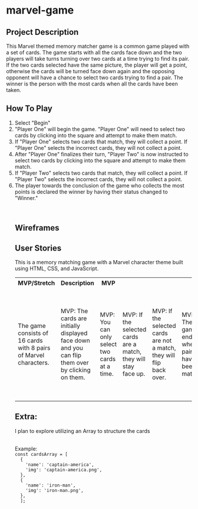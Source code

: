 <h1> marvel-game </h1>

<h2> Project Description </h2>
<p>This Marvel themed memory matcher game is a common game played with a set of cards. The game starts with all the cards face down and the two players will take turns turning over two cards at a time trying to find its pair. If the two cards selected have the same picture, the player will get a point, otherwise the cards will be turned face down again and the opposing opponent will have a chance to select two cards trying to find a pair. The winner is the person with the most cards when all the cards have been taken.</p>

<h2>How To Play</h2>
<p><ol>
  <li>Select "Begin"</li>
<li>"Player One" will begin the game. "Player One" will need to select two cards by clicking into the square and attempt to make them match.</li>
<li>If "Player One" selects two cards that match, they will collect a point. If "Player One" selects the incorrect cards, they will not collect a point.</li>
<li>After "Player One" finalizes their turn, "Player Two" is now instructed to select two cards by clicking into the square and attempt to make them match.</li>
<li>If "Player Two" selects two cards that match, they will collect a point. If "Player Two" selects the incorrect cards, they will not collect a point.</li>
<li>The player towards the conclusion of the game who collects the most points is declared the winner by having their status changed to "Winner."</li></p>
<br>
<h2>Wireframes</h2>


<h2>User Stories</h2>
<p>This is a memory matching game with a Marvel character theme built using HTML, CSS, and JavaScript.</p>
<table>
  <tr>
    <th>MVP/Stretch</th>
    <th>Description</th>
    <th>MVP</th>
  </tr>
    <td>The game consists of 16 cards with 8 pairs of Marvel characters.</td>
    <td>MVP: The cards are initially displayed face down and you can flip them over by clicking on them.</td>
    <td>MVP: You can only select two cards at a time.</td>
    <td>MVP: If the selected cards are a match, they will stay face up.</td>
    <td>MVP: If the selected cards are not a match, they will flip back over.</td>
    <td>MVP: The game ends when all pairs have been matched.</td>
    <td>Stretch: There will be two sub-pages that provide more information about the game. I.e. Developer Info, Fun Facts.
    <td>Stretch:The game will include sound for when the cards are flipped over.
    <td>Stretch: The game will include an error sound message when the players select the wrong cards.</td>
    <td>Stretch: You will be able to enter a name for your player.</td>
    <td>Stretch: An alert with a throphy announcing the winner.</td>
    <td>Stretch: The cards will turn green and shake whenever there is a match.</td>
    <td>Stretch: the cards will turn red and make an error sound if it's incorrect.</td>
    </tr>
    </table>

<h2>Extra:</h2>
<p>I plan to explore utilizing an Array to structure the cards</p>
<br>Example:</br>
<code>const cardsArray = [
  {
    'name': 'captain-america',
    'img': 'captain-america.png',
  },
  {
    'name': 'iron-man',
    'img': 'iron-man.png',
  },
  ];</code>

  

